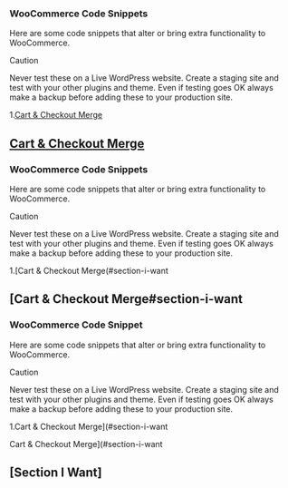 ### WooCommerce Code Snippets

Here are some code snippets that alter or bring extra functionality to WooCommerce.

> [!CAUTION]
> Never test these on a Live WordPress website. Create a staging site and test with your other plugins and theme. Even if testing goes OK always make a backup before adding these to your production site.


1.[Cart & Checkout Merge](#section-i-want)

## [Cart & Checkout Merge](#section-i-want)
### WooCommerce Code Snippets

Here are some code snippets that alter or bring extra functionality to WooCommerce.

> [!CAUTION]
> Never test these on a Live WordPress website. Create a staging site and test with your other plugins and theme. Even if testing goes OK always make a backup before adding these to your production site.


1.[Cart & Checkout Merge(#section-i-want

## [Cart & Checkout Merge#section-i-want
### WooCommerce Code Snippet

Here are some code snippets that alter or bring extra functionality to WooCommerce.

> [!CAUTION]
> Never test these on a Live WordPress website. Create a staging site and test with your other plugins and theme. Even if testing goes OK always make a backup before adding these to your production site.


1.Cart & Checkout Merge](#section-i-want

Cart & Checkout Merge](#section-i-want
## [Section I Want] 
